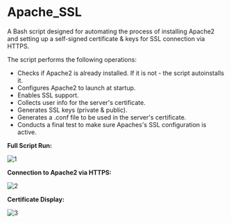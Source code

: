# Apache_SSL
A Bash script designed for automating the process of installing Apache2 and setting up a self-signed certificate & keys for SSL connection via HTTPS.

The script performs the following operations:
* Checks if Apache2 is already installed. If it is not - the script autoinstalls it.
* Configures Apache2 to launch at startup.
* Enables SSL support.
* Collects user info for the server's certificate.
* Generates SSL keys (private & public).
* Generates a .conf file to be used in the server's certificate.
* Conducts a final test to make sure Apaches's SSL configuration is active.

<b>Full Script Run:</b>

![1](https://github.com/user-attachments/assets/3968476b-ce0a-49bc-93e8-b034467b94d2)

<b>Connection to Apache2 via HTTPS:</b>

![2](https://github.com/user-attachments/assets/4ca44092-2d76-438a-9d54-82c563e19b4f)

<b>Certificate Display:</b>

![3](https://github.com/user-attachments/assets/5c024959-ca87-4292-b5ea-67b2bf728259)
